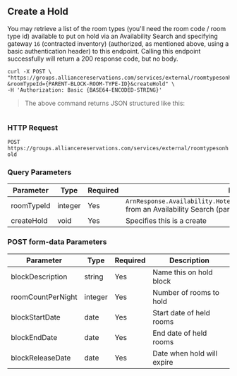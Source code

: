 ## Create a Hold

You may retrieve a list of the room types (you'll need the room code / room type id) available to put on hold via an Availability Search and specifying gateway `16` (contracted inventory) (authorized, as mentioned above, using a basic authentication header) to this endpoint. Calling this endpoint successfully will return a 200 response code, but no body.

```shell
curl -X POST \
"https://groups.alliancereservations.com/services/external/roomtypesonhold?&roomTypeId={PARENT-BLOCK-ROOM-TYPE-ID}&createHold" \
-H 'Authorization: Basic {BASE64-ENCODED-STRING}'
```

> The above command returns JSON structured like this:

```json
```

### HTTP Request

`POST https://groups.alliancereservations.com/services/external/roomtypesonhold`

### Query Parameters

Parameter | Type | Required | Description
--------- | ------- | ------- | -----------
roomTypeId | integer | Yes | `ArnResponse.Availability.HotelAvailability.Hotel.RatePlan.Room.@Code` from an Availability Search (parent block)
createHold | void | Yes | Specifies this is a create

### POST form-data Parameters

Parameter | Type | Required | Description
--------- | ------- | ------- | -----------
blockDescription | string | Yes | Name this on hold block
roomCountPerNight | integer | Yes | Number of rooms to hold
blockStartDate | date | Yes | Start date of held rooms
blockEndDate | date | Yes | End date of held rooms
blockReleaseDate | date | Yes | Date when hold will expire
